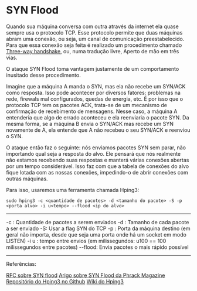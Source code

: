 # SYN Flood

Quando sua máquina conversa com outra através da internet ela quase sempre usa o protocolo TCP. Esse protocolo permite que duas máquinas abram uma conexão, ou seja, um canal de comunicação preestabelecido. Para que essa conexão seja feita é realizado um procedimento chamado [Three-way handshake](https://hackmd.io/O-7Oa6cKQ3aShXYMGavR2w?both), ou, numa tradução livre, Aperto de mão em três vias.

O ataque SYN Flood toma vantagem justamente de um comportamento inusitado desse procedimento.

Imagine que a máquina A manda o SYN, mas ela não recebe um SYN/ACK como resposta. Isso pode acontecer por diversos fatores: problemas na rede, firewals mal configurados, quedas de energia, etc. É por isso que o protocolo TCP tem os pacotes ACK, trata-se de um mecanismo de confirmação de recebimento de mensagens. Nesse caso, a máquina A entenderia que algo de errado aconteceu e ela reenviaria o pacote SYN. Da mesma forma, se a máquina B envia o SYN/ACK mas recebe um SYN novamente de A, ela entende que A não recebeu o seu SYN/ACK e reenviou o SYN.

O ataque então faz o seguinte: nós enviamos pacotes SYN sem parar, não importando qual seja a resposta do alvo. Ele pensará que nós realmente não estamos recebendo suas respostas e manterá várias conexões abertas por um tempo considerável. Isso faz com que a tabela de conexões do alvo fique lotada com as nossas conexões, impedindo-o de abrir conexões com outras máquinas.

Para isso, usaremos uma ferramenta chamada Hping3:

```
sudo hping3 -c <quantidade de pacotes> -d <tamanho do pacote> -S -p <porta alvo> -i u<tempo> --flood <ip do alvo>
```
---
-c <quantidade> : Quantidade de pacotes a serem enviados
-d <tamanho do pacote> : Tamanho de cada pacote a ser enviado -S: Usar a flag SYN do TCP
-p <porta alvo> : Porta da máquina destino (em geral não importa, desde que seja uma porta onde há um socket em modo LISTEN) 
-i u <tempo> : tempo entre envios (em milissegundos: u100 == 100 milissegundos entre pacotes) --flood: Envia pacotes o mais rápido possível

---

Referências:

[RFC sobre SYN flood](https://tools.ietf.org/html/rfc4987)
[Arigo sobre SYN Flood da Phrack Magazine](http://phrack.org/issues/48/13.html#article)
[Repositório do Hping3 no Github](https://github.com/antirez/hping)
[Wiki do Hping3](http://wiki.hping.org/)